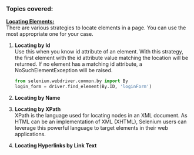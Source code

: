 ### Topics covered:
    
**[Locating Elements:](https://github.com/ikostan/SELENIUM_WEBDRIVER_WORKING_WITH_ELEMENTS/tree/master/testing_selenium_capabilities/tests/locating_elements)**
<br/>There are various strategies to locate elements in a page. You can use the most appropriate one for your case.

1. **Locating by Id**<br/>
    Use this when you know id attribute of an element. With this strategy, the first element with the id attribute value matching the location will be returned. If no element has a matching id attribute, a NoSuchElementException will be raised.<br/>
    ```python
    from selenium.webdriver.common.by import By
    login_form = driver.find_element(By.ID, 'loginForm')
    ```

2. **Locating by Name**<br/>

3. **Locating by XPath**<br/>
    XPath is the language used for locating nodes in an XML document. As HTML can be an implementation of XML (XHTML), Selenium users can leverage this powerful language to target elements in their web applications.<br/>
    

4. **Locating Hyperlinks by Link Text**<br/>